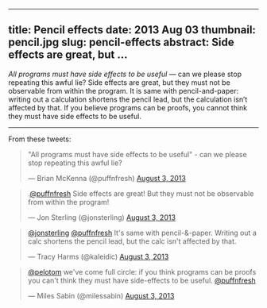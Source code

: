 --------------------------------------------------------------------------------
title: Pencil effects
date: 2013 Aug 03
thumbnail: pencil.jpg
slug: pencil-effects
abstract: Side effects are great, but …
--------------------------------------------------------------------------------

*All programs must have side effects to be useful* — can we please stop
repeating this awful lie? Side effects are great, but they must not be
observable from within the program. It is same with pencil-and-paper: writing
out a calculation shortens the pencil lead, but the calculation isn’t affected
by that. If you believe programs can be proofs, you cannot think they must have
side effects to be useful.

---

From these tweets:

<blockquote class="twitter-tweet" lang="en"><p>&quot;All programs must have
side effects to be useful&quot; - can we please stop repeating this awful
lie?</p>— Brian McKenna (@puffnfresh)
<a href="https://twitter.com/puffnfresh/statuses/363731296150753280">August
3, 2013</a></blockquote>

<blockquote class="twitter-tweet" lang="en">
<p>.<a href="https://twitter.com/puffnfresh">@puffnfresh</a> Side effects are
great! But they must not be observable from within the program!</p>—
Jon Sterling (@jonsterling)
<a href="https://twitter.com/jonsterling/statuses/363736089334251520">August
3, 2013</a></blockquote>

<blockquote class="twitter-tweet" lang="en"><p>
<a href="https://twitter.com/jonsterling">@jonsterling</a>
<a href="https://twitter.com/puffnfresh">@puffnfresh</a> It&#39;s same with
pencil-&amp;-paper. Writing out a calc shortens the pencil lead, but the calc
isn&#39;t affected by that.</p>— Tracy Harms (@kaleidic)
<a href="https://twitter.com/kaleidic/statuses/363744960819888128">August
3, 2013</a></blockquote>

<blockquote class="twitter-tweet" lang="en"><p>
<a href="https://twitter.com/pelotom">@pelotom</a> we&#39;ve come full circle:
if you think programs can be proofs you can&#39;t think they must have
side-effects to be useful.
<a href="https://twitter.com/puffnfresh">@puffnfresh</a></p>— Miles Sabin
(@milessabin)
<a href="https://twitter.com/milessabin/statuses/363762121748004864">August
3, 2013</a></blockquote>

<script async src="//platform.twitter.com/widgets.js" charset="utf-8"></script>
